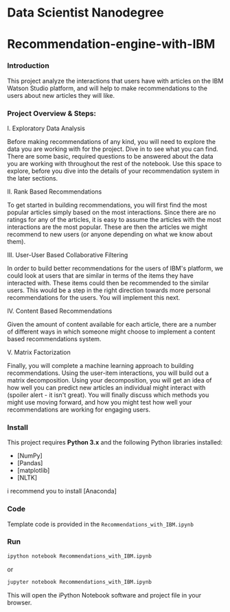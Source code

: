 # Data Scientist Nanodegree
# Recommendation-engine-with-IBM

### Introduction
This project analyze the interactions that users have with articles on the IBM Watson Studio platform, and will help to make recommendations to the users about new articles they will like.

### Project Overview & Steps:

I. Exploratory Data Analysis

Before making recommendations of any kind, you will need to explore the data you are working with for the project. Dive in to see what you can find. There are some basic, required questions to be answered about the data you are working with throughout the rest of the notebook. Use this space to explore, before you dive into the details of your recommendation system in the later sections.

II. Rank Based Recommendations

To get started in building recommendations, you will first find the most popular articles simply based on the most interactions. Since there are no ratings for any of the articles, it is easy to assume the articles with the most interactions are the most popular. These are then the articles we might recommend to new users (or anyone depending on what we know about them).

III. User-User Based Collaborative Filtering

In order to build better recommendations for the users of IBM's platform, we could look at users that are similar in terms of the items they have interacted with. These items could then be recommended to the similar users. This would be a step in the right direction towards more personal recommendations for the users. You will implement this next.

IV. Content Based Recommendations

Given the amount of content available for each article, there are a number of different ways in which someone might choose to implement a content based recommendations system. 

V. Matrix Factorization

Finally, you will complete a machine learning approach to building recommendations. Using the user-item interactions, you will build out a matrix decomposition. Using your decomposition, you will get an idea of how well you can predict new articles an individual might interact with (spoiler alert - it isn't great). You will finally discuss which methods you might use moving forward, and how you might test how well your recommendations are working for engaging users.

### Install

This project requires **Python 3.x** and the following Python libraries installed:

- [NumPy]
- [Pandas]
- [matplotlib]
- [NLTK]

i recommend you to install [Anaconda]

### Code

Template code is provided in the `Recommendations_with_IBM.ipynb`

### Run

```bash
ipython notebook Recommendations_with_IBM.ipynb
```  
or
```bash
jupyter notebook Recommendations_with_IBM.ipynb
```

This will open the iPython Notebook software and project file in your browser.



